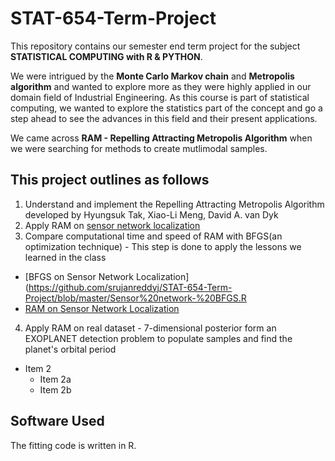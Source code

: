 # STAT-654-Term-Project

This repository contains our semester end term project for the subject **STATISTICAL COMPUTING with R & PYTHON**.

We were intrigued by the **Monte Carlo Markov chain** and **Metropolis algorithm** and wanted to explore more as they were highly applied in our domain field of Industrial Engineering. As this course is part of statistical computing, we wanted to explore the statistics part of the concept and go a step ahead to see the advances in this field and their present applications. 

We came across **RAM - Repelling Attracting Metropolis Algorithm** when we were searching for methods to create mutlimodal samples.

This project outlines as follows
------
1. Understand and implement the Repelling Attracting Metropolis Algorithm developed by Hyungsuk Tak, Xiao-Li Meng, David A. van Dyk
2. Apply RAM on [sensor network localization](https://github.com/srujanreddyj/STAT-654-Term-Project/blob/master/Sensor%20Network-%20RAM.R) 
3. Compare computational time and speed of RAM with BFGS(an optimization technique) - This step is done to apply the lessons we learned in the class
  - [BFGS on Sensor Network Localization](https://github.com/srujanreddyj/STAT-654-Term-Project/blob/master/Sensor%20network-%20BFGS.R
  - [RAM on Sensor Network Localization](https://github.com/srujanreddyj/STAT-654-Term-Project/blob/master/Sensor%20Network-%20RAM.R)  
4. Apply RAM on real dataset - 7-dimensional posterior form an EXOPLANET detection problem to populate samples and find the planet's orbital period

* Item 2
  * Item 2a
  * Item 2b

Software Used
------
The fitting code is written in R.
